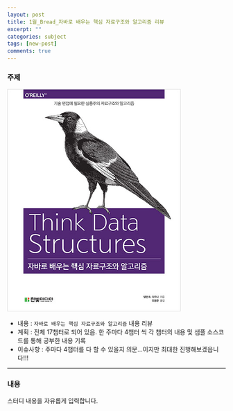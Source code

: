 ```yaml
---
layout: post
title: 1월_Bread_자바로 배우는 핵심 자료구조와 알고리즘 리뷰
excerpt: ""
categories: subject
tags: [new-post]
comments: true
---
```


### 주제
![book](/images/bread/B1619666323_l.jpg)

- 내용 : <code>자바로 배우는 핵심 자료구조와 알고리즘</code> 내용 리뷰
- 계획 : 전체 17챕터로 되어 있음. 한 주마다 4챕터 씩 각 챕터의 내용 및 샘플 소스코드를 통해 공부한 내용 기록
- 이슈사항 : 주마다 4챕터를 다 할 수 있을지 의문...이지만 최대한 진행해보겠읍니다!!!

---

### 내용

스터디 내용을 자유롭게 입력합니다.